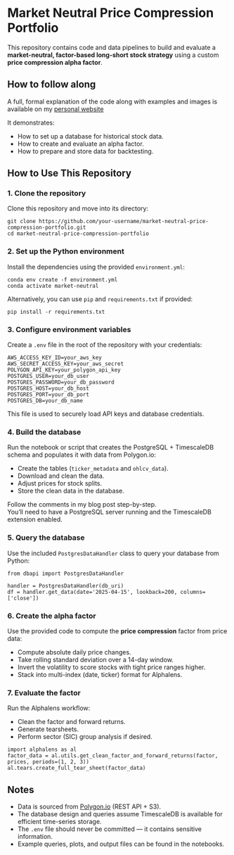 # Market Neutral Price Compression Portfolio

This repository contains code and data pipelines to build and evaluate a **market-neutral, factor-based long-short stock strategy** using a custom **price compression alpha factor**.

## How to follow along

A full, formal explanation of the code along with examples and images is available on my [personal website](https://www.cadenlund.com/projects/market-neutral-price-compression-portfolio)

It demonstrates:

- How to set up a database for historical stock data.
- How to create and evaluate an alpha factor.
- How to prepare and store data for backtesting.

## How to Use This Repository

### 1. Clone the repository

Clone this repository and move into its directory:

```
git clone https://github.com/your-username/market-neutral-price-compression-portfolio.git
cd market-neutral-price-compression-portfolio
```

### 2. Set up the Python environment

Install the dependencies using the provided `environment.yml`:

```
conda env create -f environment.yml
conda activate market-neutral
```

Alternatively, you can use `pip` and `requirements.txt` if provided:

```
pip install -r requirements.txt
```

### 3. Configure environment variables

Create a `.env` file in the root of the repository with your credentials:

```
AWS_ACCESS_KEY_ID=your_aws_key
AWS_SECRET_ACCESS_KEY=your_aws_secret
POLYGON_API_KEY=your_polygon_api_key
POSTGRES_USER=your_db_user
POSTGRES_PASSWORD=your_db_password
POSTGRES_HOST=your_db_host
POSTGRES_PORT=your_db_port
POSTGRES_DB=your_db_name
```

This file is used to securely load API keys and database credentials.

### 4. Build the database

Run the notebook or script that creates the PostgreSQL + TimescaleDB schema and populates it with data from Polygon.io:

- Create the tables (`ticker_metadata` and `ohlcv_data`).
- Download and clean the data.
- Adjust prices for stock splits.
- Store the clean data in the database.

Follow the comments in my blog post step-by-step.\
You’ll need to have a PostgreSQL server running and the TimescaleDB extension enabled.

### 5. Query the database

Use the included `PostgresDataHandler` class to query your database from Python:

```
from dbapi import PostgresDataHandler

handler = PostgresDataHandler(db_uri)
df = handler.get_data(date='2025-04-15', lookback=200, columns=['close'])
```

### 6. Create the alpha factor

Use the provided code to compute the **price compression** factor from price data:

- Compute absolute daily price changes.
- Take rolling standard deviation over a 14-day window.
- Invert the volatility to score stocks with tight price ranges higher.
- Stack into multi-index (date, ticker) format for Alphalens.

### 7. Evaluate the factor

Run the Alphalens workflow:

- Clean the factor and forward returns.
- Generate tearsheets.
- Perform sector (SIC) group analysis if desired.

```
import alphalens as al
factor_data = al.utils.get_clean_factor_and_forward_returns(factor, prices, periods=(1, 2, 3))
al.tears.create_full_tear_sheet(factor_data)
```

## Notes

- Data is sourced from [Polygon.io](https://polygon.io) (REST API + S3).
- The database design and queries assume TimescaleDB is available for efficient time-series storage.
- The `.env` file should never be committed — it contains sensitive information.
- Example queries, plots, and output files can be found in the notebooks.

